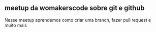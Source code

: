 
## meetup da womakerscode sobre git e github



Nesse meetup aprendemos como criar uma branch, fazer pull request e muito mais
